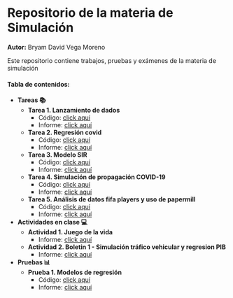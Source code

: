 # Repositorio de la materia de Simulación
<strong>Autor:</strong> Bryam David Vega Moreno

Este repositorio contiene trabajos, pruebas y exámenes de la materia de simulación



#### Tabla de contenidos:

<ul>
  <li>
    <strong >Tareas 📚</strong>
    <ul>
      <li>
        <strong>Tarea 1. Lanzamiento de dados </strong>
        <ul>
          <li>Código:  <a href = "https://github.com/bvegaM/simulacion_vega_bryam/blob/master/tarea_1_dados_simulacion/">click aquí</a> </li>
           <li>Informe: <a href = "https://github.com/bvegaM/simulacion_vega_bryam/blob/master/tarea_1_dados_simulacion/informe.pdf">click aquí</a> </li> 
        </ul>
      </li>
      <li>
        <strong>Tarea 2. Regresión covid</strong>
        <ul>
          <li>Código:  <a href = "https://github.com/bvegaM/simulacion_vega_bryam/tree/master/tarea_2_regression_covid">click aquí</a> </li>
           <li>Informe: <a href = "https://github.com/bvegaM/simulacion_vega_bryam/blob/master/tarea_2_regression_covid/informe.pdf">click aquí</a> </li> 
        </ul>
      </li>
      <li>
        <strong>Tarea 3. Modelo SIR</strong>
        <ul>
          <li>Código:  <a href = "https://github.com/bvegaM/simulacion_vega_bryam/blob/master/tarea_3_simulacion_sir/informe.ipynb">click aquí</a> </li>
           <li>Informe: <a href = "https://github.com/bvegaM/simulacion_vega_bryam/blob/master/tarea_3_simulacion_sir/informe.pdf">click aquí</a> </li> 
        </ul>
      </li>
      <li>
        <strong>Tarea 4. Simulación de propagación COVID-19</strong>
        <ul>
          <li>Código:  <a href = "https://github.com/bvegaM/simulacion_vega_bryam/blob/master/tarea_4_propagacion_covid/simulation.py">click aquí</a> </li>
           <li>Informe: <a href = "https://github.com/bvegaM/simulacion_vega_bryam/blob/master/tarea_4_propagacion_covid/informe.pdf">click aquí</a> </li> 
        </ul>
      </li>
      <li>
        <strong>Tarea 5. Análisis de datos fifa players y uso de papermill</strong>
        <ul>
          <li>Código:  <a href = "https://github.com/bvegaM/simulacion_vega_bryam/tree/master/tarea_5_fifa_papermill">click aquí</a> </li>
           <li>Informe: <a href = "https://github.com/bvegaM/simulacion_vega_bryam/blob/master/tarea_5_fifa_papermill/informe.pdf">click aquí</a> </li> 
        </ul>
      </li>
    </ul>
  </li>
  <li>
    <strong>Actividades en clase 💻</strong>
    <ul>
      <li>
        <strong>Actividad 1. Juego de la vida</strong>
        <ul>
          <li>Informe: <a href = "https://github.com/bvegaM/simulacion_vega_bryam/blob/master/actividades_clase/actividad_1_juego_de_la_vida/informe.pdf">click aquí</a> </li> 
        </ul>
      </li>
      <li>
        <strong>Actividad 2. Boletin 1 - Simulación tráfico vehicular y regresion PIB</strong>
        <ul>
          <li>Informe: <a href = "https://github.com/bvegaM/simulacion_vega_bryam/tree/master/actividades_clase/actividad_2_regresion_pib_simulacion_trafico/informes">click aquí</a> </li> 
        </ul>
      </li>
    </ul>
  </li>
   <li>
    <strong>Pruebas 📊</strong>
    <ul>
      <li>
        <strong>Prueba 1. Modelos de regresión</strong>
        <ul>
          <li>Código:  <a href = "https://github.com/bvegaM/simulacion_vega_bryam/tree/master/pruebas/prueba_1">click aquí</a> </li>
          <li>Informe: <a href = "https://github.com/bvegaM/simulacion_vega_bryam/blob/master/pruebas/prueba_1/informe.pdf">click aquí</a> </li> 
        </ul>
      </li>
    </ul>
  </li>
</ul>
